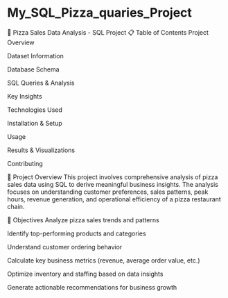 # My_SQL_Pizza_quaries_Project
🍕 Pizza Sales Data Analysis - SQL Project
📋 Table of Contents
Project Overview

Dataset Information

Database Schema

SQL Queries & Analysis

Key Insights

Technologies Used

Installation & Setup

Usage

Results & Visualizations

Contributing

🎯 Project Overview
This project involves comprehensive analysis of pizza sales data using SQL to derive meaningful business insights. The analysis focuses on understanding customer preferences, sales patterns, peak hours, revenue generation, and operational efficiency of a pizza restaurant chain.

🎯 Objectives
Analyze pizza sales trends and patterns

Identify top-performing products and categories

Understand customer ordering behavior

Calculate key business metrics (revenue, average order value, etc.)

Optimize inventory and staffing based on data insights

Generate actionable recommendations for business growth

